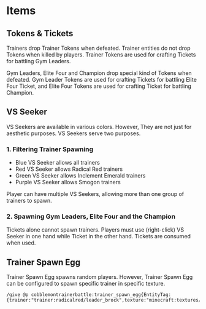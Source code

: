 # Items

## Tokens & Tickets

Trainers drop Trainer Tokens when defeated. Trainer entities do not drop Tokens when killed by players. Trainer Tokens are used for crafting Tickets for battling Gym Leaders.

Gym Leaders, Elite Four and Champion drop special kind of Tokens when defeated. Gym Leader Tokens are used for crafting Tickets for battling Elite Four Ticket, and Elite Four Tokens are used for crafting Ticket for battling Champion.

## VS Seeker

VS Seekers are available in various colors. However, They are not just for aesthetic purposes. VS Seekers serve two purposes.

### 1. Filtering Trainer Spawning

- Blue VS Seeker allows all trainers
- Red VS Seeker allows Radical Red trainers
- Green VS Seeker allows Inclement Emerald trainers
- Purple VS Seeker allows Smogon trainers

Player can have multiple VS Seekers, allowing more than one group of trainers to spawn.

### 2. Spawning Gym Leaders, Elite Four and the Champion

Tickets alone cannot spawn trainers. Players must use (right-click) VS Seeker in one hand while Ticket in the other hand. Tickets are consumed when used.

## Trainer Spawn Egg

Trainer Spawn Egg spawns random players. However, Trainer Spawn Egg can be configured to spawn specific trainer in specific texture.

```
/give @p cobblemontrainerbattle:trainer_spawn_egg{EntityTag:{trainer:"trainer:radicalred/leader_brock",texture:"minecraft:textures/entity/player/slim/steve.png"}}
```